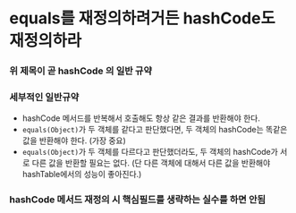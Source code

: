 # equals를 재정의하려거든 hashCode도 재정의하라
### 위 제목이 곧 hashCode 의 일반 규약
### 세부적인 일반규약
* hashCode 메서드를 반복해서 호출해도 항상 같은 결과를 반환해야 한다.
* `equals(Object)`가 두 객체를 같다고 판단했다면, 두 객체의 hashCode는 똑같은 값을 반환해야 한다. (가장 중요)
* `equals(Object)`가 두 객체를 다르다고 판단했더라도, 두 객체의 hashCode가 서로 다른 값을 반환할 필요는 없다. (단 다른 객체에 대해서 다른 값을 반환해야 hashTable에서의  성능이 좋아진다.)
### hashCode 메서드 재정의 시 핵심필드를 생략하는 실수를 하면 안됨
